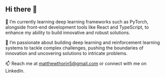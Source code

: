 ## Hi there 👋

🌱 I’m currently learning deep learning frameworks such as PyTorch, alongside front-end development tools like React and TypeScript, to enhance my ability to build innovative and robust solutions.

🚀 I’m passionate about building deep learning and reinforcement learning systems to tackle complex challenges, pushing the boundaries of innovation and uncovering solutions to intricate problems.

📫 Reach me at matthewthorin5@gmail.com or connect with me on LinkedIn.

<!--
**mthorin/mthorin** is a ✨ _special_ ✨ repository because its `README.md` (this file) appears on your GitHub profile.

Here are some ideas to get you started:

- 🔭 I’m currently working on ...
- 🌱 I’m currently learning ...
- 👯 I’m looking to collaborate on ...
- 🤔 I’m looking for help with ...
- 💬 Ask me about ...
- 📫 How to reach me: ...
- 😄 Pronouns: ...
- ⚡ Fun fact: ...
-->

